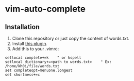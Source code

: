 # vim-auto-complete
## Installation
1. Clone this repository or just copy the content of words.txt.
2. Install [this plugin](https://github.com/vim-scripts/AutoComplPop).
3. Add this to your .vimrc:
```vim
setlocal complete+=k    " or kspell
setlocal dictionary+=<path to words.txt>    " Ex: /home/kh0i/file/words.txt
set completeopt=menuone,longest
set shortmess+=c
```

